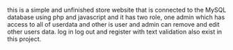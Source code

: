 this is a simple and unfinished store website that is connected to the MySQL database using php and javascript and it has two role, one admin which has access to all of userdata and other is user
and admin can remove and edit other users data. log in log out and register with text validation also exist in this project.

